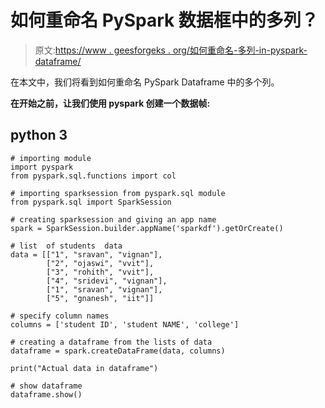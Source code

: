 # 如何重命名 PySpark 数据框中的多列？

> 原文:[https://www . geesforgeks . org/如何重命名-多列-in-pyspark-dataframe/](https://www.geeksforgeeks.org/how-to-rename-multiple-columns-in-pyspark-dataframe/)

在本文中，我们将看到如何重命名 PySpark Dataframe 中的多个列。

**在开始之前，让我们使用 pyspark 创建一个数据帧:**

## python 3

```
# importing module
import pyspark
from pyspark.sql.functions import col

# importing sparksession from pyspark.sql module
from pyspark.sql import SparkSession

# creating sparksession and giving an app name
spark = SparkSession.builder.appName('sparkdf').getOrCreate()

# list  of students  data
data = [["1", "sravan", "vignan"],
        ["2", "ojaswi", "vvit"],
        ["3", "rohith", "vvit"],
        ["4", "sridevi", "vignan"],
        ["1", "sravan", "vignan"],
        ["5", "gnanesh", "iit"]]

# specify column names
columns = ['student ID', 'student NAME', 'college']

# creating a dataframe from the lists of data
dataframe = spark.createDataFrame(data, columns)

print("Actual data in dataframe")

# show dataframe
dataframe.show()
```